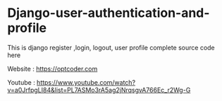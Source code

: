 # Django-user-authentication-and-profile


This is django register ,login, logout, user profile complete source code here
 
 Website : https://optcoder.com
 
 Youtube : https://www.youtube.com/watch?v=a0JrfpgLI84&list=PL7ASMo3rA5ag2jNrqsgvA766Ec_r2Wg-G 
